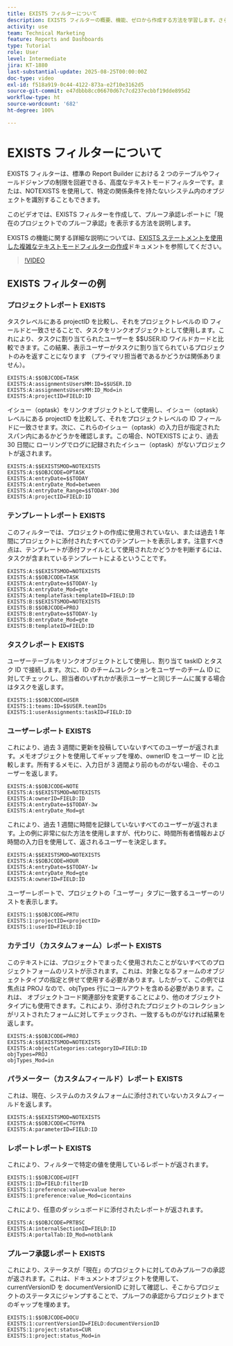 ```yaml
---
title: EXISTS フィルターについて
description: EXISTS フィルターの概要、機能、ゼロから作成する方法を学習します。さらに、EXISTS フィルターの便利な例も多数紹介します。
activity: use
team: Technical Marketing
feature: Reports and Dashboards
type: Tutorial
role: User
level: Intermediate
jira: KT-1880
last-substantial-update: 2025-08-25T00:00:00Z
doc-type: video
exl-id: f518a919-0c44-4122-873a-e2f10e3162d5
source-git-commit: e47dbbb8cc06670d67c7cd237ecbbf19dde895d2
workflow-type: ht
source-wordcount: '682'
ht-degree: 100%

---
```


# EXISTS フィルターについて

EXISTS フィルターは、標準の Report Builder における 2 つのテーブルやフィールドジャンプの制限を回避できる、高度なテキストモードフィルターです。または、NOTEXISTS を使用して、特定の関係条件を持たないシステム内のオブジェクトを識別することもできます。

このビデオでは、EXISTS フィルターを作成して、プルーフ承認レポートに「現在のプロジェクトでのプルーフ承認」を表示する方法を説明します。

EXISTS の機能に関する詳細な説明については、[EXISTS ステートメントを使用した複雑なテキストモードフィルターの作成](https://experienceleague.adobe.com/ja/docs/workfront/using/reporting/reports/text-mode/create-complex-text-mode-filters-using-exists-statements)ドキュメントを参照してください。

>[!VIDEO](https://video.tv.adobe.com/v/3471204/?quality=12&learn=on&enablevpops&captions=jpn)

## EXISTS フィルターの例

### プロジェクトレポート EXISTS

タスクレベルにある projectID を比較し、それをプロジェクトレベルの ID フィールドと一致させることで、タスクをリンクオブジェクトとして使用します。これにより、タスクに割り当てられたユーザーを $$USER.ID ワイルドカードと比較できます。この結果、表示ユーザーがタスクに割り当てられているプロジェクトのみを返すことになります
（プライマリ担当者であるかどうかは関係ありません）。

```
EXISTS:A:$$OBJCODE=TASK
EXISTS:A:assignmentsUsersMM:ID=$$USER.ID
EXISTS:A:assignmentsUsersMM:ID_Mod=in
EXISTS:A:projectID=FIELD:ID
```


イシュー（optask）をリンクオブジェクトとして使用し、イシュー（optask）レベルにある projectID を比較して、それをプロジェクトレベルの ID フィールドに一致させます。次に、これらのイシュー（optask）の入力日が指定されたスパン内にあるかどうかを確認します。この場合、NOTEXISTS により、過去 30 日間に
ローリングでログに記録されたイシュー（optask）がないプロジェクトが返されます。

```
EXISTS:A:$$EXISTSMOD=NOTEXISTS
EXISTS:A:$$OBJCODE=OPTASK
EXISTS:A:entryDate=$$TODAY
EXISTS:A:entryDate_Mod=between
EXISTS:A:entryDate_Range=$$TODAY-30d
EXISTS:A:projectID=FIELD:ID
```

### テンプレートレポート EXISTS

このフィルターでは、プロジェクトの作成に使用されていない、または過去 1 年間にプロジェクトに添付されたすべてのテンプレートを表示します。注意すべき点は、テンプレートが添付ファイルとして使用されたかどうかを判断するには、タスクが含まれているテンプレートによるということです。

```
EXISTS:A:$$EXISTSMOD=NOTEXISTS
EXISTS:A:$$OBJCODE=TASK
EXISTS:A:entryDate=$$TODAY-1y
EXISTS:A:entryDate_Mod=gte
EXISTS:A:templateTask:templateID=FIELD:ID
EXISTS:B:$$EXISTSMOD=NOTEXISTS
EXISTS:B:$$OBJCODE=PROJ
EXISTS:B:entryDate=$$TODAY-1y
EXISTS:B:entryDate_Mod=gte
EXISTS:B:templateID=FIELD:ID
```

### タスクレポート EXISTS

ユーザーテーブルをリンクオブジェクトとして使用し、割り当て taskID とタスク ID で接続します。次に、ID のチームコレクションをユーザーのチーム ID に対してチェックし、担当者のいずれかが表示ユーザーと同じチームに属する場合はタスクを返します。

```
EXISTS:1:$$OBJCODE=USER
EXISTS:1:teams:ID=$$USER.teamIDs
EXISTS:1:userAssignments:taskID=FIELD:ID
```

### ユーザーレポート EXISTS

これにより、過去 3 週間に更新を投稿していないすべてのユーザーが返されます。メモオブジェクトを使用してギャップを埋め、ownerID をユーザー ID と比較します。所有するメモに、入力日が 3 週間より前のものがない場合、そのユーザーを返します。

```
EXISTS:A:$$OBJCODE=NOTE
EXISTS:A:$$EXISTSMOD=NOTEXISTS
EXISTS:A:ownerID=FIELD:ID
EXISTS:A:entryDate=$$TODAY-3w
EXISTS:A:entryDate_Mod=gt
```

これにより、過去 1 週間に時間を記録していないすべてのユーザーが返されます。上の例に非常に似た方法を使用しますが、代わりに、時間所有者情報および時間の入力日を使用して、返されるユーザーを決定します。

```
EXISTS:A:$$EXISTSMOD=NOTEXISTS
EXISTS:A:$$OBJCODE=HOUR
EXISTS:A:entryDate=$$TODAY-1w
EXISTS:A:entryDate_Mod=gte
EXISTS:A:ownerID=FIELD:ID
```

ユーザーレポートで、プロジェクトの「ユーザー」タブに一致するユーザーのリストを表示します。

```
EXISTS:1:$$OBJCODE=PRTU
EXISTS:1:projectID=<projectID>
EXISTS:1:userID=FIELD:ID
```

### カテゴリ（カスタムフォーム）レポート EXISTS

このテキストには、プロジェクトでまったく使用されたことがないすべてのプロジェクトフォームのリストが示されます。これは、対象となるフォームのオブジェクトタイプの指定と併せて使用する必要があります。したがって、この例では焦点は PROJ なので、objTypes 行にコールアウトを含める必要があります。これは、
オブジェクトコード関連部分を変更することにより、他のオブジェクトタイプにも使用できます。これにより、添付されたプロジェクトのコレクションがリストされたフォームに対してチェックされ、一致するものがなければ結果を返します。

```
EXISTS:A:$$OBJCODE=PROJ
EXISTS:A:$$EXISTSMOD=NOTEXISTS
EXISTS:A:objectCategories:categoryID=FIELD:ID
objTypes=PROJ
objTypes_Mod=in
```

### パラメーター（カスタムフィールド）レポート EXISTS

これは、現在、システムのカスタムフォームに添付されていないカスタムフィールドを返します。

```
EXISTS:A:$$EXISTSMOD=NOTEXISTS
EXISTS:A:$$OBJCODE=CTGYPA
EXISTS:A:parameterID=FIELD:ID
```

### レポートレポート EXISTS

これにより、フィルターで特定の値を使用しているレポートが返されます。

```
EXISTS:1:$$OBJCODE=UIFT
EXISTS:1:ID=FIELD:filterID
EXISTS:1:preference:value=<value here>
EXISTS:1:preference:value_Mod=cicontains
```

これにより、任意のダッシュボードに添付されたレポートが返されます。

```
EXISTS:A:$$OBJCODE=PRTBSC
EXISTS:A:internalSectionID=FIELD:ID
EXISTS:A:portalTab:ID_Mod=notblank
```

### プルーフ承認レポート EXISTS

これにより、ステータスが「現在」のプロジェクトに対してのみプルーフの承認が返されます。これは、ドキュメントオブジェクトを使用して、currentVersionID を documentVersionID に対して確認し、そこからプロジェクトのステータスにジャンプすることで、プルーフの承認からプロジェクトまでのギャップを埋めます。

```
EXISTS:1:$$OBJCODE=DOCU
EXISTS:1:currentVersionID=FIELD:documentVersionID
EXISTS:1:project:status=CUR
EXISTS:1:project:status_Mod=in
```
